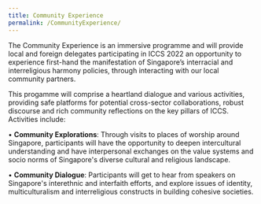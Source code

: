 ```yaml
---
title: Community Experience
permalink: /CommunityExperience/
---
```

The Community Experience is an immersive programme and will provide local and foreign delegates participating in ICCS 2022 an opportunity to experience first-hand the manifestation of Singapore’s interracial and interreligious harmony policies, through interacting with our local community partners.

This progamme will comprise a heartland dialogue and various activities, providing safe platforms for potential cross-sector collaborations, robust discourse and rich community reflections on the key pillars of ICCS. Activities include: 

•	**Community Explorations**: Through visits to places of worship around Singapore, participants will have the opportunity to deepen intercultural understanding and have interpersonal exchanges on the value systems and socio norms of Singapore's diverse cultural and religious landscape.

•	**Community Dialogue**: Participants will get to hear from speakers on Singapore's interethnic and interfaith efforts, and explore issues of identity, multiculturalism and interreligious constructs in building cohesive societies.